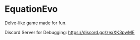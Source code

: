 # EquationEvo
Delve-like game made for fun. 

Discord Server for Debugging: https://discord.gg/zexXK3pwME
